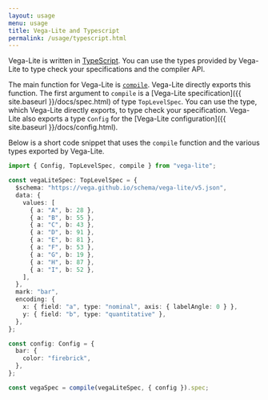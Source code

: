 ```yaml
---
layout: usage
menu: usage
title: Vega-Lite and Typescript
permalink: /usage/typescript.html
---
```


Vega-Lite is written in [TypeScript](https://www.typescriptlang.org). You can use the types provided by Vega-Lite to type check your specifications and the compiler API.

The main function for Vega-Lite is [`compile`](compile.html). Vega-Lite directly exports this function. The first argument to `compile` is a [Vega-Lite specification]({{ site.baseurl }}/docs/spec.html) of type `TopLevelSpec`. You can use the type, which Vega-Lite directly exports, to type check your specification. Vega-Lite also exports a type `Config` for the [Vega-Lite configuration]({{ site.baseurl }}/docs/config.html).

Below is a short code snippet that uses the `compile` function and the various types exported by Vega-Lite.

```ts
import { Config, TopLevelSpec, compile } from "vega-lite";

const vegaLiteSpec: TopLevelSpec = {
  $schema: "https://vega.github.io/schema/vega-lite/v5.json",
  data: {
    values: [
      { a: "A", b: 28 },
      { a: "B", b: 55 },
      { a: "C", b: 43 },
      { a: "D", b: 91 },
      { a: "E", b: 81 },
      { a: "F", b: 53 },
      { a: "G", b: 19 },
      { a: "H", b: 87 },
      { a: "I", b: 52 },
    ],
  },
  mark: "bar",
  encoding: {
    x: { field: "a", type: "nominal", axis: { labelAngle: 0 } },
    y: { field: "b", type: "quantitative" },
  },
};

const config: Config = {
  bar: {
    color: "firebrick",
  },
};

const vegaSpec = compile(vegaLiteSpec, { config }).spec;
```
